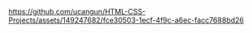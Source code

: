

https://github.com/ucangun/HTML-CSS-Projects/assets/149247682/fce30503-1ecf-4f9c-a6ec-facc7688bd26


